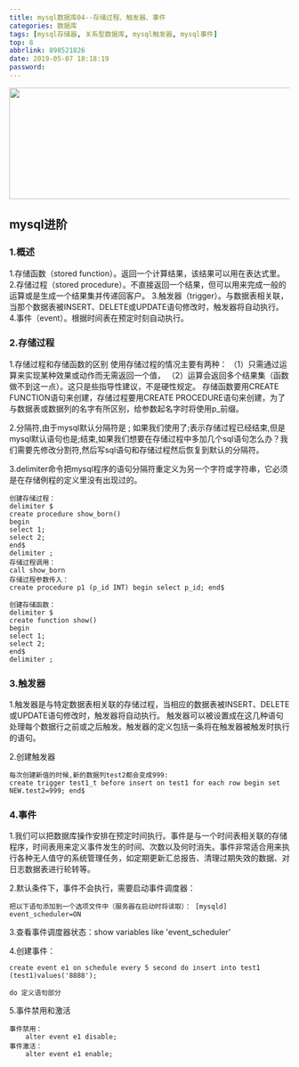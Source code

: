 ```yaml
---
title: mysql数据库04--存储过程、触发器、事件
categories: 数据库
tags: [mysql存储器, 关系型数据库, mysql触发器, mysql事件]
top: 8
abbrlink: 898521826
date: 2019-05-07 18:18:19
password:
---
```


<img src="https://jwangtec.oss-cn-chengdu.aliyuncs.com/jwangcloud/index/mysql.jpeg" width="1000" height="200" align="middle" />

## mysql进阶

<!--more-->

###  1.概述


1.存储函数（stored function）。返回一个计算结果，该结果可以用在表达式里。
2.存储过程（stored procedure）。不直接返回一个结果，但可以用来完成一般的运算或是生成一个结果集并传递回客户。
3.触发器（trigger）。与数据表相关联，当那个数据表被INSERT、DELETE或UPDATE语句修改时，触发器将自动执行。
4.事件（event）。根据时间表在预定时刻自动执行。


###  2.存储过程

1.存储过程和存储函数的区别
	使用存储过程的情况主要有两种：
	（1）只需通过运算来实现某种效果或动作而无需返回一个值，
	（2）运算会返回多个结果集（函数做不到这一点）。这只是些指导性建议，不是硬性规定。
	存储函数要用CREATE FUNCTION语句来创建，存储过程要用CREATE PROCEDURE语句来创建，为了与数据表或数据列的名字有所区别，给参数起名字时将使用p_前缀。

2.分隔符,由于mysql默认分隔符是 ; 如果我们使用了;表示存储过程已经结束,但是mysql默认语句也是;结束,如果我们想要在存储过程中多加几个sql语句怎么办？我们需要先修改分割符,然后写sql语句和存储过程然后恢复到默认的分隔符。

3.delimiter命令把mysql程序的语句分隔符重定义为另一个字符或字符串，它必须是在存储例程的定义里没有出现过的。

```
创建存储过程：
delimiter $
create procedure show_born()
begin
select 1;
select 2;
end$
delimiter ;
存储过程调用：
call show_born
存储过程参数传入：
create procedure p1 (p_id INT) begin select p_id; end$

创建存储函数：
delimiter $
create function show()
begin
select 1;
select 2;
end$
delimiter ;

```

###  3.触发器

1.触发器是与特定数据表相关联的存储过程，当相应的数据表被INSERT、DELETE或UPDATE语句修改时，触发器将自动执行。
触发器可以被设置成在这几种语句处理每个数据行之前或之后触发。触发器的定义包括一条将在触发器被触发时执行的语句。


2.创建触发器

```
每次创建新值的时候,新的数据列test2都会变成999:
create trigger test1_t before insert on test1 for each row begin set NEW.test2=999; end$

```

### 4.事件

1.我们可以把数据库操作安排在预定时间执行。事件是与一个时间表相关联的存储程序，时间表用来定义事件发生的时间、次数以及何时消失。事件非常适合用来执行各种无人值守的系统管理任务，如定期更新汇总报告、清理过期失效的数据、对日志数据表进行轮转等。

2.默认条件下，事件不会执行，需要启动事件调度器：
	
	把以下语句添加到一个选项文件中（服务器在启动时将读取）： [mysqld] event_scheduler=ON

3.查看事件调度器状态：show variables like 'event_scheduler'

4.创建事件：
	
	create event e1 on schedule every 5 second do insert into test1 (test1)values('8888');
	
	do 定义语句部分
	
5.事件禁用和激活
	
	事件禁用：
		alter event e1 disable;
	事件激活：
		alter event e1 enable;